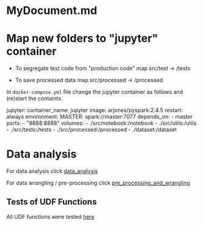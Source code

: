 # MyDocument.md

# Map new folders to "jupyter" container

- To segregate test code from "production code" map src/test -> /tests 

- To save processed data map src/processed -> /processed

In `docker-compose.yml` file change the jupyter container as follows and (re)start the containts



>
  jupyter:
    container_name: jupyter
    image: arjones/pyspark:2.4.5
    restart: always
    environment:
      MASTER: spark://master:7077
    depends_on:
      - master
    ports:
      - "8888:8888"
    volumes:
      - ./src/notebook:/notebook
      - ./src/utils:/utils
      - ./src/tests:/tests
      - ./src/processed:/processed
      - ./dataset:/dataset

# Data analysis

For data analysis click [data_analysis](src/notebook/data_analysis.ipynb)

For data wrangling / pre-processing click [pre_processing_and_wrangling](src/notebook/pre_processing_and_wrangling.ipynb)

## Tests of UDF Functions

All UDF functions were tested [here](src/notebook/test%20UDF%20functions.ipynb)

